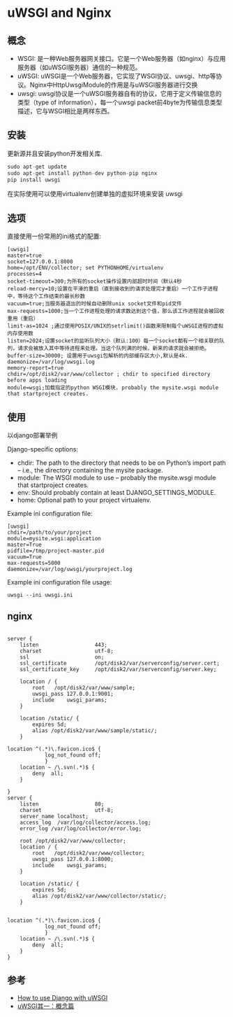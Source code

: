 uWSGI and Nginx
===========

概念
-----

- WSGI: 是一种Web服务器网关接口。它是一个Web服务器（如nginx）与应用服务器（如uWSGI服务器）通信的一种规范。
- uWSGI: uWSGI是一个Web服务器，它实现了WSGI协议、uwsgi、http等协议。Nginx中HttpUwsgiModule的作用是与uWSGI服务器进行交换
- uwsgi: uwsgi协议是一个uWSGI服务器自有的协议，它用于定义传输信息的类型（type of information），每一个uwsgi packet前4byte为传输信息类型描述，它与WSGI相比是两样东西。

安装
----

更新源并且安装python开发相关库.
```python
sudo apt-get update
sudo apt-get install python-dev python-pip nginx
pip install uwsgi
```

在实际使用可以使用virtualenv创建单独的虚拟环境来安装 uwsgi

选项
---------
直接使用一份常用的ini格式的配置:
```
[uwsgi]
master=true      
socket=127.0.0.1:8000 
home=/opt/ENV/collector; set PYTHONHOME/virtualenv
processes=4      
socket-timeout=300;为所有的socket操作设置内部超时时间（默认4秒
reload-mercy=10;设置在平滑的重启（直到接收到的请求处理完才重启）一个工作子进程中，等待这个工作结束的最长秒数
vacuum=true;当服务器退出的时候自动删除unix socket文件和pid文件
max-requests=1000;当一个工作进程处理的请求数达到这个值，那么该工作进程就会被回收重用（重启）
limit-as=1024 ;通过使用POSIX/UNIX的setrlimit()函数来限制每个uWSGI进程的虚拟内存使用数
listen=2024;设置socket的监听队列大小（默认:100）每一个socket都有一个相关联的队列，请求会被放入其中等待进程来处理。当这个队列满的时候，新来的请求就会被拒绝。
buffer-size=30000; 设置用于uwsgi包解析的内部缓存区大小,默认是4k.
daemonize=/var/log/uwsgi.log
memory-report=true
chdir=/opt/disk2/var/www/collector ; chdir to specified directory before apps loading
module=wsgi;加载指定的python WSGI模块. probably the mysite.wsgi module that startproject creates.
```

使用
--------------
以django部署举例

Django-specific options:
- chdir: The path to the directory that needs to be on Python’s import path – i.e., the directory containing the mysite package.
- module: The WSGI module to use – probably the mysite.wsgi module that startproject creates.
- env: Should probably contain at least DJANGO_SETTINGS_MODULE.
- home: Optional path to your project virtualenv.

Example ini configuration file:
```
[uwsgi]
chdir=/path/to/your/project
module=mysite.wsgi:application
master=True
pidfile=/tmp/project-master.pid
vacuum=True
max-requests=5000
daemonize=/var/log/uwsgi/yourproject.log
```

Example ini configuration file usage:
```
uwsgi --ini uwsgi.ini
```

nginx
----

```

server {
    listen                  443;
    charset                 utf-8;
    ssl                     on;
    ssl_certificate         /opt/disk2/var/serverconfig/server.cert;
    ssl_certificate_key     /opt/disk2/var/serverconfig/server.key;

    location / {
        root   /opt/disk2/var/www/sample;
        uwsgi_pass 127.0.0.1:9001;
        include    uwsgi_params;
    }

    location /static/ {
        expires 5d;
        alias /opt/disk2/var/www/sample/static/;
    }

location ^(.*)\.favicon.ico$ {
            log_not_found off;
            }
    location ~ /\.svn(.*)$ {
        deny  all;
    }

}
server {
    listen                  80;
    charset                 utf-8;
    server_name localhost;
    access_log  /var/log/collector/access.log;
    error_log /var/log/collector/error.log;

    root /opt/disk2/var/www/collector;
    location / {
        root   /opt/disk2/var/www/collector;
        uwsgi_pass 127.0.0.1:8000;
        include    uwsgi_params;
    }

    location /static/ {
        expires 5d;
        alias /opt/disk2/var/www/collector/static/;
    }


location ^(.*)\.favicon.ico$ {
            log_not_found off;
            }
    location ~ /\.svn(.*)$ {
        deny  all;
    }
}

```
参考
----
- [How to use Django with uWSGI](https://docs.djangoproject.com/en/1.10/howto/deployment/wsgi/uwsgi/)
- [uWSGI其一：概念篇](http://www.nowamagic.net/academy/detail/1330331)